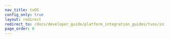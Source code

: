 ```yaml
---
nav_title: tvOS
config_only: true
layout: redirect
redirect_to: /docs/developer_guide/platform_integration_guides/tvos/initial_sdk_setup/
page_order: 6
---
```


